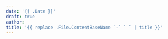 ```yaml
---
date: '{{ .Date }}'
draft: true
author: 
title: '{{ replace .File.ContentBaseName `-` ` ` | title }}'
---
```

